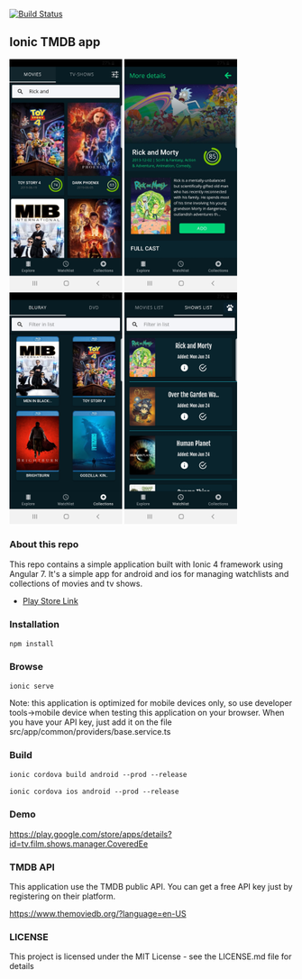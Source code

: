 [![Build Status](https://travis-ci.org/SinghParwinder/ionic-tmdb-app.svg?branch=master)](https://travis-ci.org/SinghParwinder/ionic-tmdb-app)

##  Ionic TMDB app

<p float="left">
  <img src="./screens/s1.jpg" width="200" />
  <img src="./screens/s2.jpg" width="200" /> 
  <img src="./screens/s3.jpg" width="200" />
  <img src="./screens/s4.jpg" width="200" />
</p>

### About this repo
This repo contains a simple application built with Ionic 4 framework using Angular 7. It's a simple app for android and ios for managing watchlists and collections of movies and tv shows.

- [Play Store Link](https://play.google.com/store/apps/details?id=tv.film.shows.manager.CoveredEe)

### Installation
```
npm install
```

### Browse
```
ionic serve
```
Note: this application is optimized for mobile devices only, so use developer tools->mobile device when testing this application on your browser. When you have your API key, just add it on the file src/app/common/providers/base.service.ts 

### Build 
```
ionic cordova build android --prod --release
```
```
ionic cordova ios android --prod --release
```
### Demo
https://play.google.com/store/apps/details?id=tv.film.shows.manager.CoveredEe

### TMDB API
This application use the TMDB public API. You can get a free API key just by registering on their platform. 

https://www.themoviedb.org/?language=en-US

### LICENSE 
This project is licensed under the MIT License - see the LICENSE.md file for details
